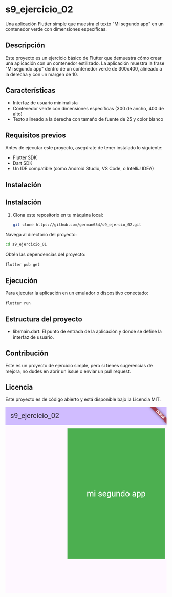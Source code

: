 # s9_ejercicio_02

Una aplicación Flutter simple que muestra el texto "Mi segundo app" en un contenedor verde con dimensiones específicas.

## Descripción

Este proyecto es un ejercicio básico de Flutter que demuestra cómo crear una aplicación con un contenedor estilizado. La aplicación muestra la frase "Mi segundo app" dentro de un contenedor verde de 300x400, alineado a la derecha y con un margen de 10.

## Características

- Interfaz de usuario minimalista
- Contenedor verde con dimensiones específicas (300 de ancho, 400 de alto)
- Texto alineado a la derecha con tamaño de fuente de 25 y color blanco

## Requisitos previos

Antes de ejecutar este proyecto, asegúrate de tener instalado lo siguiente:

- Flutter SDK
- Dart SDK
- Un IDE compatible (como Android Studio, VS Code, o IntelliJ IDEA)

## Instalación

## Instalación

1. Clona este repositorio en tu máquina local:

   ```bash
   git clone https://github.com/german654/s9_ejercio_02.git
   ```

Navega al directorio del proyecto:
```bash
cd s9_ejercicio_01
```

Obtén las dependencias del proyecto:
```bash
flutter pub get
```

## Ejecución
Para ejecutar la aplicación en un emulador o dispositivo conectado:
```bash
flutter run
```
##  Estructura del proyecto

- lib/main.dart: El punto de entrada de la aplicación y donde se define la interfaz de usuario.

## Contribución
Este es un proyecto de ejercicio simple, pero si tienes sugerencias de mejora, no dudes en abrir un issue o enviar un pull request.
## Licencia
Este proyecto es de código abierto y está disponible bajo la Licencia MIT.

![1728685358843](image/README/1728685358843.png)